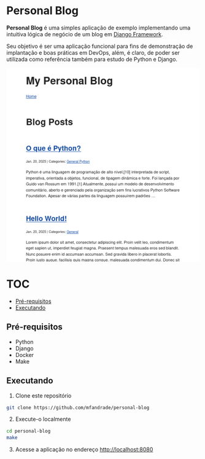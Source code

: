 # Personal Blog

**Personal Blog** é uma simples aplicação de exemplo implementando uma
intuitiva lógica de negócio de um blog em [Django Framework](https://www.djangoproject.com/).

Seu objetivo é ser uma aplicação funcional para fins de demonstração de
implantação e boas práticas em DevOps, além, é claro, de poder ser utilizada
como referência também para estudo de Python e Django.

![Tela inicial](screenshot.png)

# TOC

<!--toc:start-->

- [Pré-requisitos](#pré-requisitos)
- [Executando](#executando)
<!--toc:end-->

## Pré-requisitos

- Python
- Django
- Docker
- Make

## Executando

1. Clone este repositório

```bash
git clone https://github.com/mfandrade/personal-blog
```

2. Execute-o localmente

```bash
cd personal-blog
make
```

3. Acesse a aplicação no endereço <http://localhost:8080>
